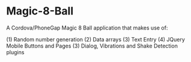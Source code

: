 # Magic-8-Ball

A Cordova/PhoneGap Magic 8 Ball application that makes use of:

(1) Random number generation
(2) Data arrays
(3) Text Entry
(4) JQuery Mobile Buttons and Pages
(3) Dialog, Vibrations and Shake Detection plugins
